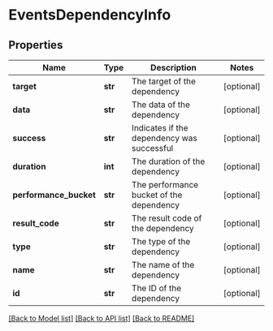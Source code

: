 # EventsDependencyInfo

## Properties
Name | Type | Description | Notes
------------ | ------------- | ------------- | -------------
**target** | **str** | The target of the dependency | [optional] 
**data** | **str** | The data of the dependency | [optional] 
**success** | **str** | Indicates if the dependency was successful | [optional] 
**duration** | **int** | The duration of the dependency | [optional] 
**performance_bucket** | **str** | The performance bucket of the dependency | [optional] 
**result_code** | **str** | The result code of the dependency | [optional] 
**type** | **str** | The type of the dependency | [optional] 
**name** | **str** | The name of the dependency | [optional] 
**id** | **str** | The ID of the dependency | [optional] 

[[Back to Model list]](../README.md#documentation-for-models) [[Back to API list]](../README.md#documentation-for-api-endpoints) [[Back to README]](../README.md)


